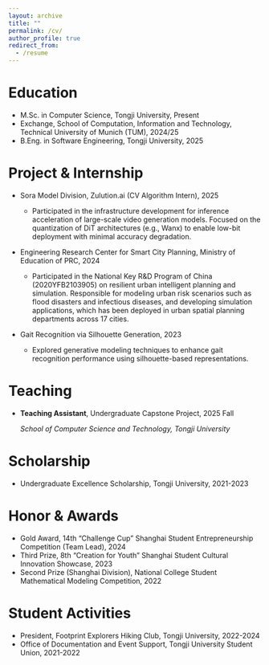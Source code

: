 ```yaml
---
layout: archive
title: ""
permalink: /cv/
author_profile: true
redirect_from:
  - /resume
---
```


Education
======
* M.Sc. in Computer Science, Tongji University, Present
* Exchange, School of Computation, Information and Technology, Technical University of Munich (TUM), 2024/25  
* B.Eng. in Software Engineering, Tongji University, 2025




Project & Internship
======
* Sora Model Division, Zulution.ai (CV Algorithm Intern), 2025
  * Participated in the infrastructure development for inference acceleration of large-scale video generation models. Focused on the quantization of DiT architectures (e.g., Wanx) to enable low-bit deployment with minimal accuracy degradation.


* Engineering Research Center for Smart City Planning, Ministry of Education of PRC, 2024
  * Participated in the National Key R&D Program of China (2020YFB2103905) on resilient urban intelligent planning and simulation. Responsible for modeling urban risk scenarios such as flood disasters and infectious diseases, and developing simulation applications, which has been deployed in urban spatial planning departments across 17 cities.
* Gait Recognition via Silhouette Generation, 2023
  * Explored generative modeling techniques to enhance gait recognition performance using silhouette-based representations.




Teaching
======
* **Teaching Assistant**, Undergraduate Capstone Project, 2025 Fall

  *School of Computer Science and Technology, Tongji University*



Scholarship
======

* Undergraduate Excellence Scholarship, Tongji University, 2021-2023

  
Honor & Awards
======
* Gold Award, 14th “Challenge Cup” Shanghai Student Entrepreneurship Competition (Team Lead), 2024
* Third Prize, 8th “Creation for Youth” Shanghai Student Cultural Innovation Showcase, 2023
* Second Prize (Shanghai Division), National College Student Mathematical Modeling Competition, 2022



Student Activities
======

* President, Footprint Explorers Hiking Club, Tongji University, 2022-2024
* Office of Documentation and Event Support, Tongji University Student Union, 2021-2022
